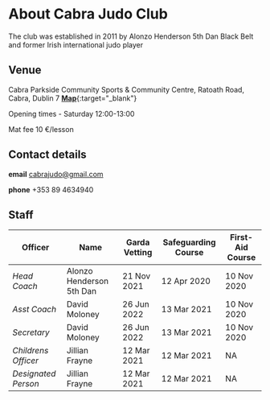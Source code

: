 # About Cabra Judo Club

The club was established in 2011 by Alonzo Henderson 5th Dan Black Belt and former Irish international judo player

## Venue

Cabra Parkside Community Sports & Community Centre, Ratoath Road, Cabra, Dublin 7 [**Map**](https://goo.gl/maps/GkZEBZg8fYvLdPHq8){:target="_blank"} 

Opening times - Saturday 12:00-13:00

Mat fee 10 &euro;/lesson

## Contact details

**email** cabrajudo@gmail.com

**phone** +353 89 4634940 

## Staff

| **Officer** | **Name** | **Garda Vetting** | **Safeguarding Course** | **First-Aid Course** |
|-|-|-|-|-|
| *Head Coach* | Alonzo Henderson 5th Dan | 21 Nov 2021 | 12 Apr 2020 | 10 Nov 2020 |
| *Asst Coach* | David Moloney | 26 Jun 2022 | 13 Mar 2021 | 10 Nov 2020 |
| *Secretary* | David Moloney | 26 Jun 2022 | 13 Mar 2021 | 10 Nov 2020 |
| *Childrens Officer* | Jillian Frayne | 12 Mar 2021 | 12 Mar 2021 | NA |
| *Designated Person* | Jillian Frayne | 12 Mar 2021 | 12 Mar 2021 | NA |




